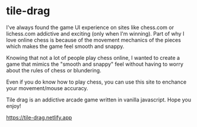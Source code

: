 # tile-drag
I've always found the game UI experience on sites like chess.com or lichess.com addictive and exciting (only when I'm winning).
Part of why I love online chess is because of the movement mechanics of the pieces which makes the game feel smooth and snappy.

Knowing that not a lot of people play chess online, I wanted to create a game that mimics the "smooth and snappy" feel without having to worry about the rules of chess or blundering.

Even if you do know how to play chess, you can use this site to enchance your movement/mouse accuracy. 

Tile drag is an addictive arcade game written in vanilla javascript. Hope you enjoy!

https://tile-drag.netlify.app

